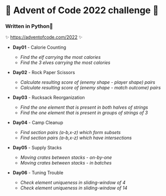 # 🎄 Advent of Code 2022 challenge 🎄

### Written in **Python**🐍
✨ https://adventofcode.com/2022 ✨


- **Day01** - Calorie Counting  
    - *Find the elf carrying the most calories*  
    - *Find the 3 elves carrying the most calories*

- **Day02** - Rock Paper Scissors  
    - *Calculate resulting score of (enemy shape - player shape) pairs*  
    - *Calculate resulting score of (enemy shape - match outcome) pairs*

- **Day03** - Rucksack Reorganization  
    - *Find the one element that is present in both halves of strings*  
    - *Find the one element that is present in groups of strings of 3*

- **Day04** - Camp Cleanup  
    - *Find section pairs (a-b,x-z) which form subsets*  
    - *Find section pairs (a-b,x-z) which have intersections*
  
- **Day05** - Supply Stacks  
    - *Moving crates between stacks - on-by-one*  
    - *Moving crates between stacks - in batches*

- **Day06** - Tuning Trouble  
    - *Check element uniqueness in sliding-window of 4*  
    - *Check element uniqueness in sliding-window of 14*